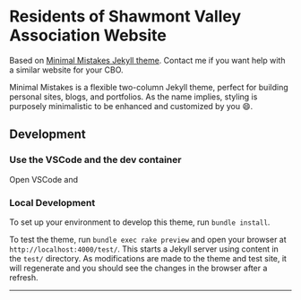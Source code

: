# Residents of Shawmont Valley Association Website

Based on [Minimal Mistakes Jekyll theme](https://mmistakes.github.io/minimal-mistakes/). Contact me if you want help with a similar website for your CBO.

Minimal Mistakes is a flexible two-column Jekyll theme, perfect for building personal sites, blogs, and portfolios. As the name implies, styling is purposely minimalistic to be enhanced and customized by you :smile:.

## Development

### Use the VSCode and the dev container

Open VSCode and 

### Local Development

To set up your environment to develop this theme, run `bundle install`.

To test the theme, run `bundle exec rake preview` and open your browser at `http://localhost:4000/test/`. This starts a Jekyll server using content in the `test/` directory. As modifications are made to the theme and test site, it will regenerate and you should see the changes in the browser after a refresh.

---
